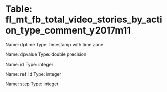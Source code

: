 Table: fl_mt_fb_total_video_stories_by_action_type_comment_y2017m11
===================================================================

Name: dptime
Type: timestamp with time zone

Name: dpvalue
Type: double precision

Name: id
Type: integer

Name: ref_id
Type: integer

Name: step
Type: integer

